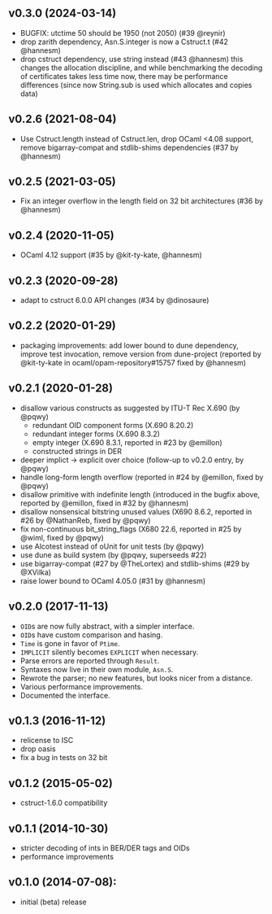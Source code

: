 ## v0.3.0 (2024-03-14)
* BUGFIX: utctime 50 should be 1950 (not 2050) (#39 @reynir)
* drop zarith dependency, Asn.S.integer is now a Cstruct.t (#42 @hannesm)
* drop cstruct dependency, use string instead (#43 @hannesm)
  this changes the allocation discipline, and while benchmarking the decoding
  of certificates takes less time now, there may be performance differences
  (since now String.sub is used which allocates and copies data)

## v0.2.6 (2021-08-04)
* Use Cstruct.length instead of Cstruct.len, drop OCaml <4.08 support,
  remove bigarray-compat and stdlib-shims dependencies (#37 by @hannesm)

## v0.2.5 (2021-03-05)
* Fix an integer overflow in the length field on 32 bit architectures
  (#36 by @hannesm)

## v0.2.4 (2020-11-05)
* OCaml 4.12 support (#35 by @kit-ty-kate, @hannesm)

## v0.2.3 (2020-09-28)
* adapt to cstruct 6.0.0 API changes (#34 by @dinosaure)

## v0.2.2 (2020-01-29)
* packaging improvements: add lower bound to dune dependency, improve test
  invocation, remove version from dune-project
  (reported by @kit-ty-kate in ocaml/opam-repository#15757 fixed by @hannesm)

## v0.2.1 (2020-01-28)
* disallow various constructs as suggested by ITU-T Rec X.690 (by @pqwy)
  * redundant OID component forms (X.690 8.20.2)
  * redundant integer forms (X.690 8.3.2)
  * empty integer (X.690 8.3.1, reported in #23 by @emillon)
  * constructed strings in DER
* deeper implict -> explicit over choice (follow-up to v0.2.0 entry, by @pqwy)
* handle long-form length overflow (reported in #24 by @emillon, fixed by @pqwy)
* disallow primitive with indefinite length (introduced in the bugfix above,
  reported by @emillon, fixed in #32 by @hannesm)
* disallow nonsensical bitstring unused values (X690 8.6.2, reported in #26
  by @NathanReb, fixed by @pqwy)
* fix non-continuous bit_string_flags (X680 22.6, reported in #25 by @wiml,
  fixed by @pqwy)
* use Alcotest instead of oUnit for unit tests (by @pqwy)
* use dune as build system (by @pqwy, superseeds #22)
* use bigarray-compat (#27 by @TheLortex) and stdlib-shims (#29 by @XVilka)
* raise lower bound to OCaml 4.05.0 (#31 by @hannesm)

## v0.2.0 (2017-11-13)
* `OID`s are now fully abstract, with a simpler interface.
* `OID`s have custom comparison and hasing.
* `Time` is gone in favor of `Ptime`.
* `IMPLICIT` silently becomes `EXPLICIT` when necessary.
* Parse errors are reported through `Result`.
* Syntaxes now live in their own module, `Asn.S`.
* Rewrote the parser; no new features, but looks nicer from a distance.
* Various performance improvements.
* Documented the interface.

## v0.1.3 (2016-11-12)
* relicense to ISC
* drop oasis
* fix a bug in tests on 32 bit

## v0.1.2 (2015-05-02)
* cstruct-1.6.0 compatibility

## v0.1.1 (2014-10-30)
* stricter decoding of ints in BER/DER tags and OIDs
* performance improvements

## v0.1.0 (2014-07-08):
* initial (beta) release
